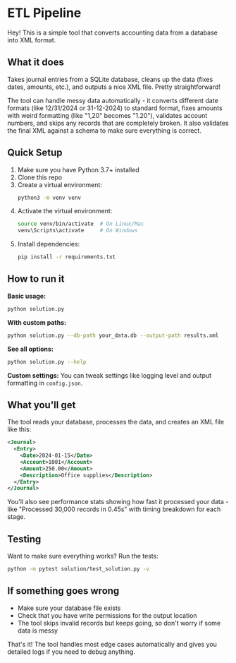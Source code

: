 # ETL Pipeline

Hey! This is a simple tool that converts accounting data from a database into XML format.

## What it does

Takes journal entries from a SQLite database, cleans up the data (fixes dates, amounts, etc.), and outputs a nice XML file. Pretty straightforward!

The tool can handle messy data automatically - it converts different date formats (like 12/31/2024 or 31-12-2024) to standard format, fixes amounts with weird formatting (like "1,20" becomes "1.20"), validates account numbers, and skips any records that are completely broken. It also validates the final XML against a schema to make sure everything is correct.

## Quick Setup

1. Make sure you have Python 3.7+ installed
2. Clone this repo
3. Create a virtual environment:
   ```bash
   python3 -m venv venv
   ```
4. Activate the virtual environment:
   ```bash
   source venv/bin/activate  # On Linux/Mac
   venv\Scripts\activate     # On Windows
   ```
5. Install dependencies:
   ```bash
   pip install -r requirements.txt
   ```

## How to run it

**Basic usage:**
```bash
python solution.py
```

**With custom paths:**
```bash
python solution.py --db-path your_data.db --output-path results.xml
```

**See all options:**
```bash
python solution.py --help
```

**Custom settings:**
You can tweak settings like logging level and output formatting in `config.json`.

## What you'll get

The tool reads your database, processes the data, and creates an XML file like this:

```xml
<Journal>
  <Entry>
    <Date>2024-01-15</Date>
    <Account>1001</Account>
    <Amount>250.00</Amount>
    <Description>Office supplies</Description>
  </Entry>
</Journal>
```

You'll also see performance stats showing how fast it processed your data - like "Processed 30,000 records in 0.45s" with timing breakdown for each stage.

## Testing

Want to make sure everything works? Run the tests:

```bash
python -m pytest solution/test_solution.py -v
```

## If something goes wrong

- Make sure your database file exists
- Check that you have write permissions for the output location  
- The tool skips invalid records but keeps going, so don't worry if some data is messy

That's it! The tool handles most edge cases automatically and gives you detailed logs if you need to debug anything.